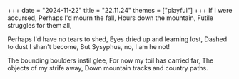 +++
date = "2024-11-22"
title = "22.11.24"
themes = ["playful"]
+++
If I were accursed,
Perhaps I'd mourn the fall,
Hours down the mountain,
Futile struggles for them all,

Perhaps I'd have no tears to shed,
Eyes dried up and learning lost,
Dashed to dust I shan't become,
But Sysyphus, no, I am he not!

The bounding boulders instil glee,
For now my toil has carried far,
The objects of my strife away,
Down mountain tracks and country paths.
